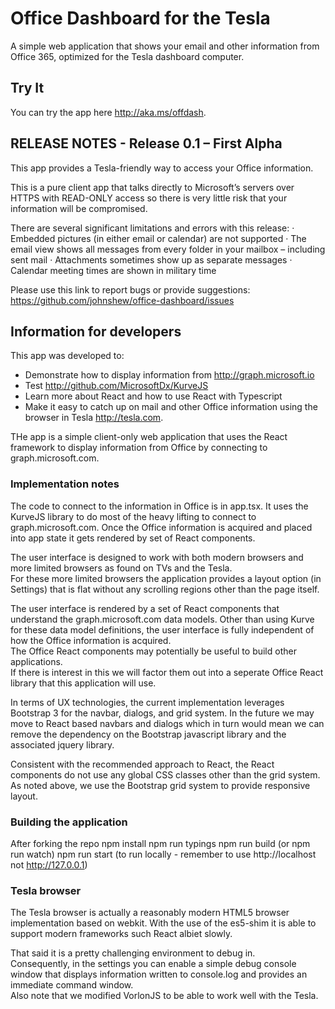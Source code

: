 # Office Dashboard for the Tesla

A simple web application that shows your email and other information from Office 365, optimized for the Tesla dashboard computer.

## Try It	

You can try the app here http://aka.ms/offdash.

## RELEASE NOTES - Release 0.1 – First Alpha
 
This app provides a Tesla-friendly way to access your Office information.
 
This is a pure client app that talks directly to Microsoft’s servers over HTTPS with READ-ONLY access so there is very little risk that your information will be compromised.
 
There are several significant limitations and errors with this release:
·       Embedded pictures (in either email or calendar) are not supported
·       The email view shows all messages from every folder in your mailbox – including sent mail
·       Attachments sometimes show up as separate messages
·       Calendar meeting times are shown in military time
 
Please use this link to report bugs or provide suggestions: https://github.com/johnshew/office-dashboard/issues

## Information for developers

This app was developed to: 
* Demonstrate how to display information from http://graph.microsoft.io
* Test http://github.com/MicrosoftDx/KurveJS
* Learn more about React and how to use React with Typescript 
* Make it easy to catch up on mail and other Office information using the browser in Tesla http://tesla.com. 

THe app is a simple client-only web application that uses the React framework to display information from Office by connecting to graph.microsoft.com.  

### Implementation notes

The code to connect to the information in Office is in app.tsx. 
It uses the KurveJS library to do most of the heavy lifting to connect to graph.microsoft.com. 
Once the Office information is acquired and placed into app state it gets rendered by set of React components.
    
The user interface is designed to work with both modern browsers and more limited browsers as found on TVs and the Tesla.  
For these more limited browsers the application provides a layout option (in Settings) that is flat without any scrolling regions other than the page itself. 

The user interface is rendered by a set of React components that understand the graph.microsoft.com data models.
Other than using Kurve for these data model definitions, 
the user interface is fully independent of how the Office information is acquired.  
The Office React components may potentially be useful to build other applications.  
If there is interest in this we will factor them out into a seperate Office React library that this application will use.

In terms of UX technologies, the current implementation leverages Bootstrap 3 for the navbar, dialogs, and grid system. 
In the future we may move to React based navbars and dialogs which in turn would mean we can remove the dependency on the Bootstrap javascript library and the associated jquery library.   

Consistent with the recommended approach to React, 
the React components do not use any global CSS classes other than the grid system.  
As noted above, we use the Bootstrap grid system to provide responsive layout. 

### Building the application

After forking the repo
    npm install
    npm run typings
    npm run build (or npm run watch)
    npm run start (to run locally - remember to use http://localhost not http://127.0.0.1)
    
### Tesla browser

The Tesla browser is actually a reasonably modern HTML5 browser implementation based on webkit. With the use of the es5-shim it is able to support modern frameworks such React albiet slowly.

That said it is a pretty challenging environment to debug in.  
Consequently, in the settings you can enable a simple debug console window that displays information written to console.log and provides an immediate command window.  
Also note that we modified VorlonJS to be able to work well with the Tesla.
